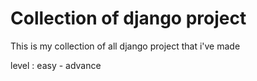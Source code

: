 # Collection of django project
This is my collection of all django project that i've made 

level : easy - advance 
